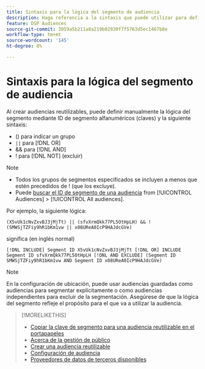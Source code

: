 ```yaml
---
title: Sintaxis para la lógica del segmento de audiencia
description: Haga referencia a la sintaxis que puede utilizar para definir la lógica de los segmentos de audiencia.
feature: DSP Audiences
source-git-commit: 3059a5b211a8a219b02930f7f5763d5ec1467b8e
workflow-type: tm+mt
source-wordcount: '145'
ht-degree: 0%

---
```


# Sintaxis para la lógica del segmento de audiencia

Al crear audiencias reutilizables, puede definir manualmente la lógica del segmento mediante ID de segmento alfanuméricos (claves) y la siguiente sintaxis:

* () para indicar un grupo
* `||` para [!DNL OR] <!-- || escaped with backticks so Jenkins doesn't think it's a Markdown table -->
* &amp;&amp; para [!DNL AND]
* ! para [!DNL NOT] (excluir)

>[!NOTE]
>
>* Todos los grupos de segmentos especificados se incluyen a menos que estén precedidos de ! (que los excluye).
>* Puede [buscar el ID de segmento de una audiencia](reusable-audience-clipboard.md) from [!UICONTROL Audiences] > [!UICONTROL All audiences].


Por ejemplo, la siguiente lógica:

```
(X5vUk1cNvZxvBJ3jMjTt) || (sfvXrmQkk77PL5OtHpLH) && !(SMWSjTZFiy9hR1bKm1vw || x08UReA0IcP9HAJdcGVe)
```

significa (en inglés normal)

```
[!DNL INCLUDE] Segment ID X5vUk1cNvZxvBJ3jMjTt [!DNL OR] INCLUDE Segment ID sfvXrmQkk77PL5OtHpLH [!DNL AND EXCLUDE] (Segment ID SMWSjTZFiy9hR1bKm1vw AND Segment ID x08UReA0IcP9HAJdcGVe)
```

>[!NOTE]
>
>En la configuración de ubicación, puede usar audiencias guardadas como audiencias para segmentar explícitamente o como audiencias independientes para excluir de la segmentación. Asegúrese de que la lógica del segmento refleje el propósito para el que va a utilizar la audiencia.

>[!MORELIKETHIS]
>
>* [Copiar la clave de segmento para una audiencia reutilizable en el portapapeles](reusable-audience-clipboard.md)
>* [Acerca de la gestión de público](audience-about.md)
>* [Crear una audiencia reutilizable](reusable-audience-create.md)
>* [Configuración de audiencia](audience-settings.md)
>* [Proveedores de datos de terceros disponibles](third-party-data-providers.md)

